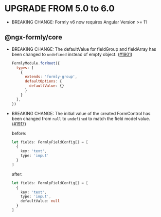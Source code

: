 UPGRADE FROM 5.0 to 6.0
=======================
- BREAKING CHANGE: Formly v6 now requires Angular Version >= 11

@ngx-formly/core
----------------
- BREAKING CHANGE: The defaultValue for fieldGroup and fieldArray has been changed to `undefined` instead of empty object. ([#1901](https://github.com/ngx-formly/ngx-formly/pull/1901))  
  ```js
  FormlyModule.forRoot({
    types: [
      {
        extends: 'formly-group',
        defaultOptions: {
          defaultValue: {}
        }
      }
    ],
  })
  ```

- BREAKING CHANGE: The initial value of the created FormControl has been changed from `null` to `undefined` to match the field model value. ([#1917](https://github.com/ngx-formly/ngx-formly/pull/1917))
  
  before:
  ```ts
  let fields: FormlyFieldConfig[] = [
    {
      key: 'text',
      type: 'input'
    }
  ]
  ```
  
  after:
  ```ts
  let fields: FormlyFieldConfig[] = [
    {
      key: 'text',
      type: 'input',
      defaultValue: null
    }
  ]
  ```
